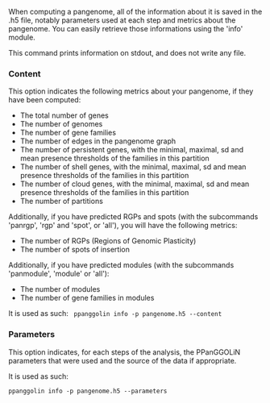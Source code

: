 When computing a pangenome, all of the information about it is saved in the .h5 file, notably parameters used at each step and metrics about the pangenome. You can easily retrieve those informations using the 'info' module.

This command prints information on stdout, and does not write any file.

### Content

This option indicates the following metrics about your pangenome, if they have been computed:
* The total number of genes
* The number of genomes
* The number of gene families
* The number of edges in the pangenome graph
* The number of persistent genes, with the minimal, maximal, sd and mean presence thresholds of the families in this partition
* The number of shell genes, with the minimal, maximal, sd and mean presence thresholds of the families in this partition
* The number of cloud genes, with the minimal, maximal, sd and mean presence thresholds of the families in this partition
* The number of partitions

Additionally, if you have predicted RGPs and spots (with the subcommands 'panrgp', 'rgp' and 'spot', or 'all'), you will have the following metrics:
* The number of RGPs (Regions of Genomic Plasticity)
* The number of spots of insertion

Additionally, if you have predicted modules (with the subcommands 'panmodule', 'module' or 'all'):
* The number of modules
* The number of gene families in modules

It is used as such:
` ppanggolin info -p pangenome.h5 --content` 

### Parameters

This option indicates, for each steps of the analysis, the PPanGGOLiN parameters that were used and the source of the data if appropriate.

It is used as such:

`ppanggolin info -p pangenome.h5 --parameters`
